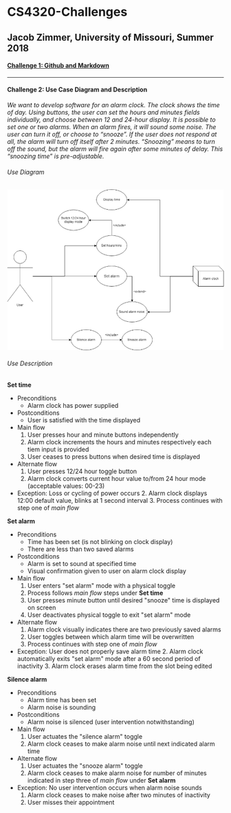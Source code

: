 # CS4320-Challenges
## Jacob Zimmer, University of Missouri, Summer 2018

#### [Challenge 1: Github and Markdown](/Challenge1/challenge1.md "Link to challenge content")

___

#### Challenge 2: Use Case Diagram and Description

*We want to develop software for an alarm clock. The clock shows the time of day. Using buttons, the user can set the hours and minutes fields individually, and choose between 12 and 24-hour display. It is possible to set one or two alarms. When an alarm fires, it will sound some noise. The user can turn it off, or choose to “snooze”. If the user does not respond at all, the alarm will turn off itself after 2 minutes. “Snoozing” means to turn off the sound, but the alarm will fire again after some minutes of delay. This “snoozing time” is pre-adjustable.*

###### Use Diagram

![use_diagram.png](Challenge2/use_diagram.png "Use diagram for alarm clock")

###### Use Description

**Set time**
- Preconditions
    - Alarm clock has power supplied
- Postconditions
    - User is satisfied with the time displayed
- Main flow
    1. User presses hour and minute buttons independently
    2. Alarm clock increments the hours and minutes respectively each tiem input is provided
    3. User ceases to press buttons when desired time is displayed
- Alternate flow
    1. User presses 12/24 hour toggle button
    2. Alarm clock converts current hour value to/from 24 hour mode (acceptable values: 00-23)
- Exception: Loss or cycling of power occurs
    2. Alarm clock displays 12:00 default value, blinks at 1 second interval
    3. Process continues with step one of *main flow*

**Set alarm**
- Preconditions
    - Time has been set (is not blinking on clock display)
    - There are less than two saved alarms
- Postconditions
    - Alarm is set to sound at specified time
    - Visual confirmation given to user on alarm clock display
- Main flow
    1. User enters "set alarm" mode with a physical toggle
    2. Process follows *main flow* steps under **Set time**
    3. User presses minute button until desired "snooze" time is displayed on screen
    4. User deactivates physical toggle to exit "set alarm" mode
- Alternate flow
    1. Alarm clock visually indicates there are two previously saved alarms
    2. User toggles between which alarm time will be overwritten
    3. Process continues with step one of *main flow*
- Exception: User does not properly save alarm time
    2. Alarm clock automatically exits "set alarm" mode after a 60 second period of inactivity
    3. Alarm clock erases alarm time from the slot being edited

**Silence alarm**
- Preconditions
    - Alarm time has been set
    - Alarm noise is sounding
- Postconditions
    - Alarm noise is silenced (user intervention notwithstanding)
- Main flow
    1. User actuates the "silence alarm" toggle
    2. Alarm clock ceases to make alarm noise until next indicated alarm time
- Alternate flow
    1. User actuates the "snooze alarm" toggle
    2. Alarm clock ceases to make alarm noise for number of minutes indicated in step three of *main flow* under **Set alarm**
- Exception: No user intervention occurs when alarm noise sounds
    1. Alarm clock ceases to make noise after two minutes of inactivity
    2. User misses their appointment
